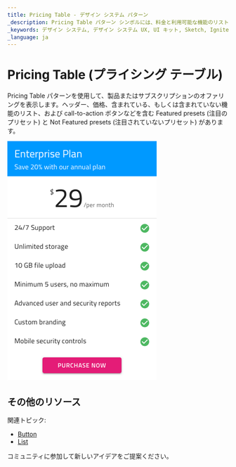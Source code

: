 ```yaml
---
title: Pricing Table - デザイン システム パターン
_description: Pricing Table パターン シンボルには、料金と利用可能な機能のリストを含む料金表が表示されます。
_keywords: デザイン システム, デザイン システム UX, UI キット, Sketch, Ignite UI for Angular, Sketch to Angular, Angular, Angular デザイン システム, Sketch から コードをエクスポート, Angular 用のデザイン キット, Sketch HTML, Sketch to HTML, Sketch UI キット
_language: ja
---
```


# Pricing Table (プライシング テーブル)

Pricing Table パターンを使用して、製品またはサブスクリプションのオファリングを表示します。ヘッダー、価格、含まれている、もしくは含まれていない機能のリスト、および call-to-action ボタンなどを含む Featured presets (注目のプリセット) と Not Featured presets (注目されていないプリセット) があります。

<img class="responsive-img" src="../images/pricing_plan.png" srcset="../images/pricing_plan@2x.png 2x" />

## その他のリソース

関連トピック:

- [Button](../components/button.md)
- [List](../components/list.md)
  <div class="divider--half"></div>

コミュニティに参加して新しいアイデアをご提案ください。
